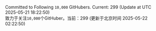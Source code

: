 Committed to Following `10,000` GitHubers. Current: <!-- FOLLOWING_COUNT -->299<!-- FOLLOWING_COUNT --> (Update at UTC <!-- LAST_UPDATED -->2025-05-21 18:22:50<!-- LAST_UPDATED -->)<br>
致力于关注`10,000`个GitHuber。当前：<!-- FOLLOWING_COUNT -->299<!-- FOLLOWING_COUNT --> (更新于北京时间 <!-- LAST_UPDATED_CST -->2025-05-22 02:22:50<!-- LAST_UPDATED_CST -->)
